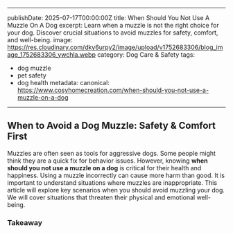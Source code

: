 
---
publishDate: 2025-07-17T00:00:00Z
title: When Should You Not Use A Muzzle On A Dog
excerpt: Learn when a muzzle is not the right choice for your dog. Discover crucial situations to avoid muzzles for safety, comfort, and well-being.
image: https://res.cloudinary.com/dky6urpy2/image/upload/v1752683306/blog_image_1752683306_ywchla.webp
category: Dog Care & Safety
tags:
  - dog muzzle
  - pet safety
  - dog health
metadata:
  canonical: https://www.cosyhomecreation.com/when-should-you-not-use-a-muzzle-on-a-dog
---

## When to Avoid a Dog Muzzle: Safety & Comfort First

Muzzles are often seen as tools for aggressive dogs. Some people might think they are a quick fix for behavior issues. However, knowing **when should you not use a muzzle on a dog** is critical for their health and happiness. Using a muzzle incorrectly can cause more harm than good. It is important to understand situations where muzzles are inappropriate. This article will explore key scenarios when you should avoid muzzling your dog. We will cover situations that threaten their physical and emotional well-being.

### Takeaway